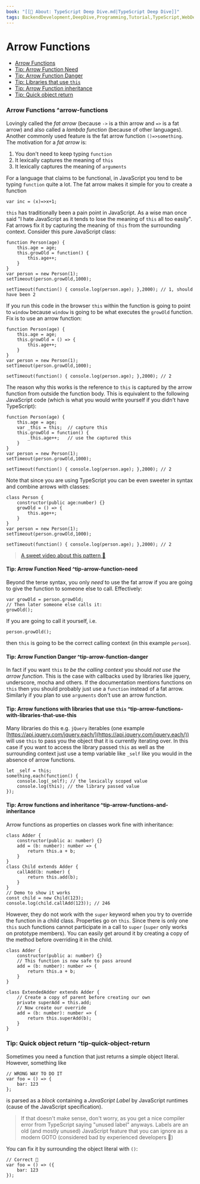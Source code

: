 ```yaml
---
book: "[[📓 About꞉ TypeScript Deep Dive.md|TypeScript Deep Dive]]"
tags: BackendDevelopment,DeepDive,Programming,Tutorial,TypeScript,WebDevelopment
---
```


# Arrow Functions

- [Arrow Functions](Arrow%20Functions.md#^arrow-functions)
- [Tip: Arrow Function Need](Arrow%20Functions.md#^tip-arrow-function-need)
- [Tip: Arrow Function Danger](Arrow%20Functions.md#^tip-arrow-function-danger)
- [Tip: Libraries that use `this`](Arrow%20Functions.md#^tip-arrow-functions-with-libraries-that-use-this)
- [Tip: Arrow Function inheritance](Arrow%20Functions.md#^tip-arrow-functions-and-inheritance)
- [Tip: Quick object return](Arrow%20Functions.md#^tip-quick-object-return)

### Arrow Functions ^arrow-functions

Lovingly called the _fat arrow_ (because `->` is a thin arrow and `=>` is a fat arrow) and also called a _lambda function_ (because of other languages). Another commonly used feature is the fat arrow function `()=>something`. The motivation for a _fat arrow_ is:

1. You don't need to keep typing `function`
2. It lexically captures the meaning of `this`
3. It lexically captures the meaning of `arguments`

For a language that claims to be functional, in JavaScript you tend to be typing `function` quite a lot. The fat arrow makes it simple for you to create a function

```
var inc = (x)=>x+1;
```

`this` has traditionally been a pain point in JavaScript. As a wise man once said "I hate JavaScript as it tends to lose the meaning of `this` all too easily". Fat arrows fix it by capturing the meaning of `this` from the surrounding context. Consider this pure JavaScript class:

```
function Person(age) {
    this.age = age;
    this.growOld = function() {
        this.age++;
    }
}
var person = new Person(1);
setTimeout(person.growOld,1000);

setTimeout(function() { console.log(person.age); },2000); // 1, should have been 2
```

If you run this code in the browser `this` within the function is going to point to `window` because `window` is going to be what executes the `growOld` function. Fix is to use an arrow function:

```
function Person(age) {
    this.age = age;
    this.growOld = () => {
        this.age++;
    }
}
var person = new Person(1);
setTimeout(person.growOld,1000);

setTimeout(function() { console.log(person.age); },2000); // 2
```

The reason why this works is the reference to `this` is captured by the arrow function from outside the function body. This is equivalent to the following JavaScript code (which is what you would write yourself if you didn't have TypeScript):

```
function Person(age) {
    this.age = age;
    var _this = this;  // capture this
    this.growOld = function() {
        _this.age++;   // use the captured this
    }
}
var person = new Person(1);
setTimeout(person.growOld,1000);

setTimeout(function() { console.log(person.age); },2000); // 2
```

Note that since you are using TypeScript you can be even sweeter in syntax and combine arrows with classes:

```
class Person {
    constructor(public age:number) {}
    growOld = () => {
        this.age++;
    }
}
var person = new Person(1);
setTimeout(person.growOld,1000);

setTimeout(function() { console.log(person.age); },2000); // 2
```

> [A sweet video about this pattern 🌹](https://egghead.io/lessons/typescript-make-usages-of-this-safe-in-class-methods)

#### Tip: Arrow Function Need ^tip-arrow-function-need

Beyond the terse syntax, you only _need_ to use the fat arrow if you are going to give the function to someone else to call. Effectively:

```
var growOld = person.growOld;
// Then later someone else calls it:
growOld();
```

If you are going to call it yourself, i.e.

```
person.growOld();
```

then `this` is going to be the correct calling context (in this example `person`).

#### Tip: Arrow Function Danger ^tip-arrow-function-danger

In fact if you want `this` _to be the calling context_ you should _not use the arrow function_. This is the case with callbacks used by libraries like jquery, underscore, mocha and others. If the documentation mentions functions on `this` then you should probably just use a `function` instead of a fat arrow. Similarly if you plan to use `arguments` don't use an arrow function.

#### Tip: Arrow functions with libraries that use `this` ^tip-arrow-functions-with-libraries-that-use-this

Many libraries do this e.g. `jQuery` iterables (one example [https://api.jquery.com/jquery.each/](https://api.jquery.com/jquery.each/)) will use `this` to pass you the object that it is currently iterating over. In this case if you want to access the library passed `this` as well as the surrounding context just use a temp variable like `_self` like you would in the absence of arrow functions.

```
let _self = this;
something.each(function() {
    console.log(_self); // the lexically scoped value
    console.log(this); // the library passed value
});
```

#### Tip: Arrow functions and inheritance ^tip-arrow-functions-and-inheritance

Arrow functions as properties on classes work fine with inheritance:

```
class Adder {
    constructor(public a: number) {}
    add = (b: number): number => {
        return this.a + b;
    }
}
class Child extends Adder {
    callAdd(b: number) {
        return this.add(b);
    }
}
// Demo to show it works
const child = new Child(123);
console.log(child.callAdd(123)); // 246
```

However, they do not work with the `super` keyword when you try to override the function in a child class. Properties go on `this`. Since there is only one `this` such functions cannot participate in a call to `super` (`super` only works on prototype members). You can easily get around it by creating a copy of the method before overriding it in the child.

```
class Adder {
    constructor(public a: number) {}
    // This function is now safe to pass around
    add = (b: number): number => {
        return this.a + b;
    }
}

class ExtendedAdder extends Adder {
    // Create a copy of parent before creating our own
    private superAdd = this.add;
    // Now create our override
    add = (b: number): number => {
        return this.superAdd(b);
    }
}
```

### Tip: Quick object return ^tip-quick-object-return

Sometimes you need a function that just returns a simple object literal. However, something like

```
// WRONG WAY TO DO IT
var foo = () => {
    bar: 123
};
```

is parsed as a _block_ containing a _JavaScript Label_ by JavaScript runtimes (cause of the JavaScript specification).

> If that doesn't make sense, don't worry, as you get a nice compiler error from TypeScript saying "unused label" anyways. Labels are an old (and mostly unused) JavaScript feature that you can ignore as a modern GOTO (considered bad by experienced developers 🌹)

You can fix it by surrounding the object literal with `()`:

```
// Correct 🌹
var foo = () => ({
    bar: 123
});
```
